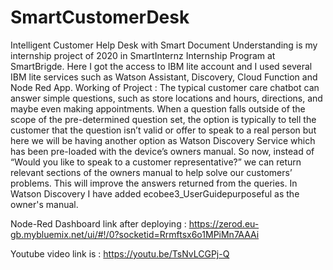 # SmartCustomerDesk 
Intelligent Customer Help Desk with Smart Document Understanding is my internship project of 2020 in SmartInternz Internship Program at SmartBrigde. Here I got the access to IBM lite account and I used several IBM lite services such as Watson Assistant, Discovery, Cloud Function and Node Red App.
Working of Project : The typical customer care chatbot can answer simple questions, such as store locations and hours, directions, and maybe even making appointments. When a question falls outside of the scope of the pre-determined question set, the option is typically to tell the customer that the question isn’t valid or offer to speak to a real person but here we will be having another option as Watson Discovery Service which has been pre-loaded with the device’s owners manual. So now, instead of “Would you like to speak to a customer representative?” we can return relevant sections of the owners manual to help solve our customers’ problems. This will improve the answers returned from the queries.
In Watson Discovery I have added ecobee3_UserGuidepurposeful as the owner's manual.  

Node-Red Dashboard link after deploying : https://zerod.eu-gb.mybluemix.net/ui/#!/0?socketid=Rrmftsx6o1MPiMn7AAAi 

Youtube video link is : https://youtu.be/TsNvLCGPj-Q
